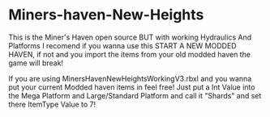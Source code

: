 # Miners-haven-New-Heights
This is the Miner's Haven open source BUT with working Hydraulics And Platforms
I recomend if you wanna use this START A NEW MODDED HAVEN, if not and you import the items from your old modded haven the game will break!

If you are using MinersHavenNewHeightsWorkingV3.rbxl and you wanna put your current Modded haven items in feel free! Just put a Int Value into the Mega Platform and Large/Standard Platform and call it "Shards" and set there ItemType Value to 7!
